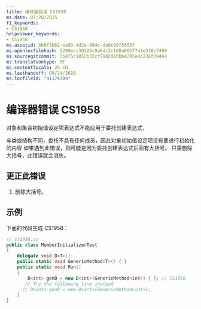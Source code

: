 ```yaml
---
title: 编译器错误 CS1958
ms.date: 07/20/2015
f1_keywords:
- CS1958
helpviewer_keywords:
- CS1958
ms.assetid: bb6f3bb2-ea93-4d2e-984c-da9c99f5653f
ms.openlocfilehash: 5298ecc39124c9a8dc2c160a00b7741e338c7499
ms.sourcegitcommit: 5b475c1855b32cf78d2d1bbb4295e4c236f39464
ms.translationtype: MT
ms.contentlocale: zh-CN
ms.lasthandoff: 09/24/2020
ms.locfileid: "91174389"
---
```

# <a name="compiler-error-cs1958"></a>编译器错误 CS1958

对象和集合初始值设定项表达式不能应用于委托创建表达式，  
  
 与类或结构不同，委托不具有任何成员，因此对象初始值设定项没有要进行初始化的内容 如果遇到此错误，则可能是因为委托创建表达式后面有大括号。 只需删除大括号，此错误就会消失。  
  
## <a name="to-correct-this-error"></a>更正此错误  
  
1. 删除大括号。  
  
## <a name="example"></a>示例  

 下面的代码生成 CS1958：  
  
```csharp  
// cs1958.cs  
public class MemberInitializerTest  
{
    delegate void D<T>();  
    public static void GenericMethod<T>() { }  
    public static void Run()  
    {  
        D<int> genD = new D<int>(GenericMethod<int>) { }; // CS1958  
       // Try the following line instead  
      // D<int> genD = new D<int>(GenericMethod<int>);  
    }  
}  
```
